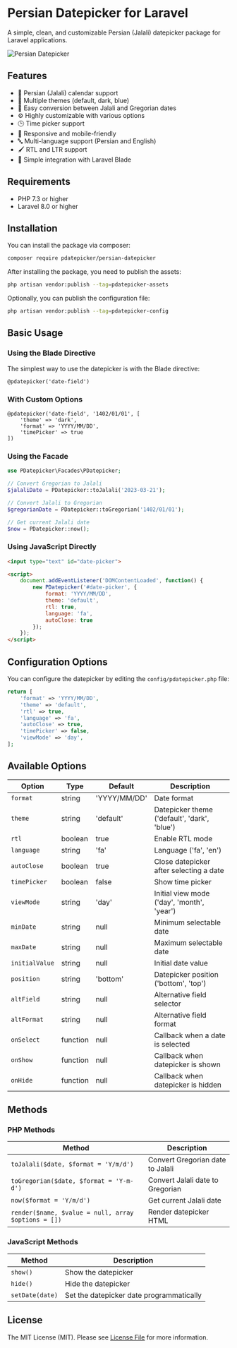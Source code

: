 # Persian Datepicker for Laravel

A simple, clean, and customizable Persian (Jalali) datepicker package for Laravel applications.

![Persian Datepicker](https://via.placeholder.com/800x450.png?text=Persian+Datepicker)

## Features

- 📅 Persian (Jalali) calendar support
- 🎨 Multiple themes (default, dark, blue)
- 🔄 Easy conversion between Jalali and Gregorian dates
- ⚙️ Highly customizable with various options
- 🕒 Time picker support
- 📱 Responsive and mobile-friendly
- 🔤 Multi-language support (Persian and English)
- 🖌️ RTL and LTR support
- 🚀 Simple integration with Laravel Blade

## Requirements

- PHP 7.3 or higher
- Laravel 8.0 or higher

## Installation

You can install the package via composer:

```bash
composer require pdatepicker/persian-datepicker
```

After installing the package, you need to publish the assets:

```bash
php artisan vendor:publish --tag=pdatepicker-assets
```

Optionally, you can publish the configuration file:

```bash
php artisan vendor:publish --tag=pdatepicker-config
```

## Basic Usage

### Using the Blade Directive

The simplest way to use the datepicker is with the Blade directive:

```blade
@pdatepicker('date-field')
```

### With Custom Options

```blade
@pdatepicker('date-field', '1402/01/01', [
    'theme' => 'dark',
    'format' => 'YYYY/MM/DD',
    'timePicker' => true
])
```

### Using the Facade

```php
use PDatepicker\Facades\PDatepicker;

// Convert Gregorian to Jalali
$jalaliDate = PDatepicker::toJalali('2023-03-21');

// Convert Jalali to Gregorian
$gregorianDate = PDatepicker::toGregorian('1402/01/01');

// Get current Jalali date
$now = PDatepicker::now();
```

### Using JavaScript Directly

```html
<input type="text" id="date-picker">

<script>
    document.addEventListener('DOMContentLoaded', function() {
        new PDatepicker('#date-picker', {
            format: 'YYYY/MM/DD',
            theme: 'default',
            rtl: true,
            language: 'fa',
            autoClose: true
        });
    });
</script>
```

## Configuration Options

You can configure the datepicker by editing the `config/pdatepicker.php` file:

```php
return [
    'format' => 'YYYY/MM/DD',
    'theme' => 'default',
    'rtl' => true,
    'language' => 'fa',
    'autoClose' => true,
    'timePicker' => false,
    'viewMode' => 'day',
];
```

## Available Options

| Option | Type | Default | Description |
|--------|------|---------|-------------|
| `format` | string | 'YYYY/MM/DD' | Date format |
| `theme` | string | 'default' | Datepicker theme ('default', 'dark', 'blue') |
| `rtl` | boolean | true | Enable RTL mode |
| `language` | string | 'fa' | Language ('fa', 'en') |
| `autoClose` | boolean | true | Close datepicker after selecting a date |
| `timePicker` | boolean | false | Show time picker |
| `viewMode` | string | 'day' | Initial view mode ('day', 'month', 'year') |
| `minDate` | string | null | Minimum selectable date |
| `maxDate` | string | null | Maximum selectable date |
| `initialValue` | string | null | Initial date value |
| `position` | string | 'bottom' | Datepicker position ('bottom', 'top') |
| `altField` | string | null | Alternative field selector |
| `altFormat` | string | null | Alternative field format |
| `onSelect` | function | null | Callback when a date is selected |
| `onShow` | function | null | Callback when datepicker is shown |
| `onHide` | function | null | Callback when datepicker is hidden |

## Methods

### PHP Methods

| Method | Description |
|--------|-------------|
| `toJalali($date, $format = 'Y/m/d')` | Convert Gregorian date to Jalali |
| `toGregorian($date, $format = 'Y-m-d')` | Convert Jalali date to Gregorian |
| `now($format = 'Y/m/d')` | Get current Jalali date |
| `render($name, $value = null, array $options = [])` | Render datepicker HTML |

### JavaScript Methods

| Method | Description |
|--------|-------------|
| `show()` | Show the datepicker |
| `hide()` | Hide the datepicker |
| `setDate(date)` | Set the datepicker date programmatically |

## License

The MIT License (MIT). Please see [License File](LICENSE) for more information. 